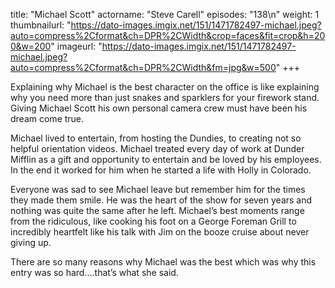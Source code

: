 title: "Michael Scott"
actorname: "Steve Carell"
episodes: "138\n"
weight: 1
thumbnailurl: "https://dato-images.imgix.net/151/1471782497-michael.jpeg?auto=compress%2Cformat&ch=DPR%2CWidth&crop=faces&fit=crop&h=200&w=200"
imageurl: "https://dato-images.imgix.net/151/1471782497-michael.jpeg?auto=compress%2Cformat&ch=DPR%2CWidth&fm=jpg&w=500"
+++

Explaining why Michael is the best character on the office is like explaining why you need more than just snakes and sparklers for your firework stand. Giving Michael Scott his own personal camera crew must have been his dream come true.

Michael lived to entertain, from hosting the Dundies, to creating not so helpful orientation videos. Michael treated every day of work at Dunder Mifflin as a gift and opportunity to entertain and be loved by his employees. In the end it worked for him when he started a life with Holly in Colorado.

Everyone was sad to see Michael leave but remember him for the times they made them smile. He was the heart of the show for seven years and nothing was quite the same after he left. Michael’s best moments range from the ridiculous, like cooking his foot on a George Foreman Grill to incredibly heartfelt like his talk with Jim on the booze cruise about never giving up.

There are so many reasons why Michael was the best which was why this entry was so hard….that’s what she said.
